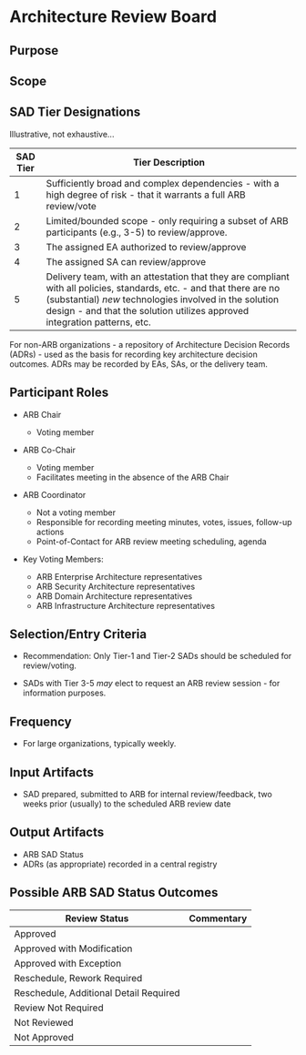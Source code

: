 # Architecture Review Board

## Purpose



## Scope



## SAD Tier Designations

Illustrative, not exhaustive...


SAD Tier | Tier Description
-----|------------
1 | Sufficiently broad and complex dependencies - with a high degree of risk - that it warrants a full ARB review/vote
2 | Limited/bounded scope - only requiring a subset of ARB participants (e.g., 3-5) to review/approve.
3 | The assigned EA authorized to review/approve
4 | The assigned SA can review/approve
5 | Delivery team, with an attestation that they are compliant with all policies, standards, etc. - and that there are no (substantial) *new* technologies involved in the solution design - and that the solution utilizes approved integration patterns, etc.

For non-ARB organizations - a repository of Architecture Decision Records (ADRs) - used as the basis for recording key architecture decision outcomes. ADRs may be recorded by EAs, SAs, or the delivery team.


## Participant Roles
- ARB Chair
  + Voting member

- ARB Co-Chair
  + Voting member 
  + Facilitates meeting in the absence of the ARB Chair

- ARB Coordinator
  + Not a voting member 
  + Responsible for recording meeting minutes, votes, issues, follow-up actions
  + Point-of-Contact for ARB review meeting scheduling, agenda

- Key Voting Members:
  + ARB Enterprise Architecture representatives 
  + ARB Security Architecture representatives
  + ARB Domain Architecture representatives 
  + ARB Infrastructure Architecture representatives


## Selection/Entry Criteria

- Recommendation: Only Tier-1 and Tier-2 SADs should be scheduled for review/voting.

- SADs with Tier 3-5 *may* elect to request an ARB review session - for information purposes. 



## Frequency

- For large organizations, typically weekly. 



## Input Artifacts

- SAD prepared, submitted to ARB for internal review/feedback, two weeks prior (usually) to the scheduled ARB review date


## Output Artifacts

- ARB SAD Status
- ADRs (as appropriate) recorded in a central registry



## Possible ARB SAD Status Outcomes   

Review Status|Commentary
---|---
Approved| 
Approved with Modification| 
Approved with Exception| 
Reschedule, Rework Required| 
Reschedule, Additional Detail Required| 
Review Not Required| 
Not Reviewed|
Not Approved| 


